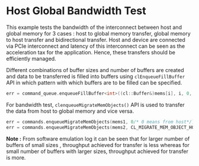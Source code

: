 Host Global Bandwidth Test
===========================

This example tests the bandwidth of the interconnect between host and global memory for 3 cases : host to global memory transfer, global memory to host transfer and bidirectional transfer.
Host and device are connected via PCIe interconnect and latency of this interconnect can be seen as the acceleration tax for the application. Hence, these transfers should be efficiently managed.

Different combinations of buffer sizes and number of buffers are created and data to be transferred is filled into buffers using `clEnqueueFillBuffer` API in which pattern with which buffers are to be filled can be specified.
```c++
err = command_queue.enqueueFillBuffer<int>((cl::Buffer&)mems[i], i, 0, nxtcnt, 0, 0);
```

For bandwidth test, `clenqueueMigrateMemObjects()` API is used to transfer the data from host to global memory and vice versa.
```c++
err = commands.enqueueMigrateMemObjects(mems1, 0/* 0 means from host*/);
err = commands.enqueueMigrateMemObjects(mems2, CL_MIGRATE_MEM_OBJECT_HOST);
```

__Note :__ From software emulation log it can be seen that for larger number of buffers of small sizes , throughput achieved for transfer is less whereas for small number of buffers with larger sizes, throughput achieved for transfer is more.
